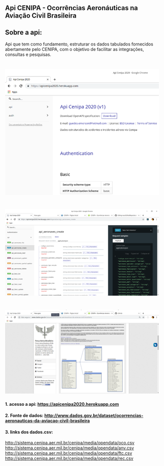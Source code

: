 ## Api CENIPA - Ocorrências Aeronáuticas na Aviação Civil Brasileira
##  Sobre a api:

Api que tem como fundamento, estruturar os dados tabulados fornecidos abertamente pelo CENIPA, com o objetivo de facilitar as integrações, consultas e pesquisas. 

<h1 align="center">
  <img src="./imagens/principal.png" alt="Main" width="700">
<br>
</h1>

<h1 align="center">
  <img src="./imagens/intermedio.png" alt="Doc" width="700">
<br>
</h1>

<h1 align="center">
  <img src="./imagens/tabelas.png" alt="Tables" width="700">
<br>
</h1>

#### 1. acesso a api: https://apicenipa2020.herokuapp.com

#### 2. Fonte de dados: http://www.dados.gov.br/dataset/ocorrencias-aeronauticas-da-aviacao-civil-brasileira
#### 3. links dos dados.csv:
http://sistema.cenipa.aer.mil.br/cenipa/media/opendata/oco.csv
http://sistema.cenipa.aer.mil.br/cenipa/media/opendata/anv.csv
http://sistema.cenipa.aer.mil.br/cenipa/media/opendata/ftc.csv
http://sistema.cenipa.aer.mil.br/cenipa/media/opendata/rec.csv
